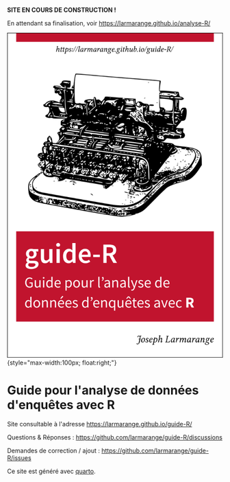 **SITE EN COURS DE CONSTRUCTION !**

En attendant sa finalisation, voir <https://larmarange.github.io/analyse-R/>

![cover](ressources/cover.png){style="max-width:100px; float:right;"}

# Guide pour l'analyse de données d'enquêtes avec R

Site consultable à l'adresse <https://larmarange.github.io/guide-R/>

Questions & Réponses : <https://github.com/larmarange/guide-R/discussions>

Demandes de correction / ajout : <https://github.com/larmarange/guide-R/issues>

Ce site est généré avec [quarto](https://quarto.org/).
